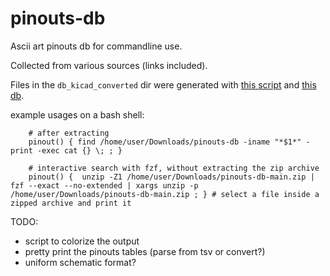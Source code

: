 # pinouts-db

Ascii art pinouts db for commandline use.

Collected from various sources (links included).

Files in the `db_kicad_converted` dir were generated with [this script](https://github.com/FBEZ/Pinout-AsciiArt) and [this db](https://github.com/ask6483/kicad-symbols/).

example usages on a bash shell:

````
	# after extracting
	pinout() { find /home/user/Downloads/pinouts-db -iname "*$1*" -print -exec cat {} \; ; }
	
	# interactive search with fzf, without extracting the zip archive
	pinout() {  unzip -Z1 /home/user/Downloads/pinouts-db-main.zip | fzf --exact --no-extended | xargs unzip -p /home/user/Downloads/pinouts-db-main.zip ; } # select a file inside a zipped archive and print it

````

TODO:

 - script to colorize the output
 - pretty print the pinouts tables (parse from tsv or convert?)
 - uniform schematic format?
 